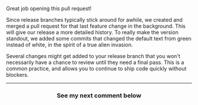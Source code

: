 Great job opening this pull request!

Since release branches typically stick around for awhile, we created and merged a pull request for that last feature change in the background. This will give our release a more detailed history. To really make the version standout, we added some commits that changed the default text from green instead of white, in the spirit of a true alien invasion.

Several changes might get added to your release branch that you won't necessarily have a chance to review until they need a final pass. This is a common practice, and allows you to continue to ship code quickly without blockers.

<hr>
<h3 align="center">See my next comment below</h3>
